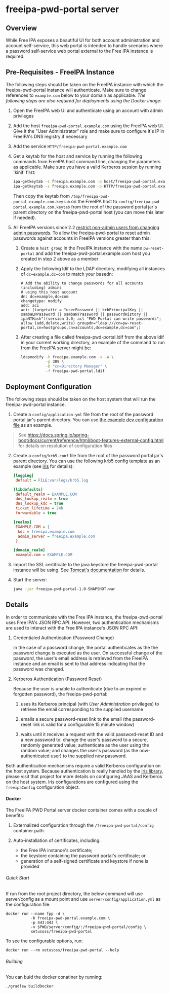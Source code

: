 # freeipa-pwd-portal server

## Overview

While Free IPA exposes a beautiful UI for both account administration 
and account self-service, this web portal is intended to handle scenarios 
where a password self-service web portal external to the Free IPA 
instance is required.

## <a name="prerequisites"></a>Pre-Requisites - FreeIPA Instance

The following steps should be taken on the FreeIPA instance with which 
the freeipa-pwd-portal instance will authenticate. Make sure to change 
references to `example.com` below to your domain as applicable. _The 
following steps are also required for deployments using the Docker image_:

1. Open the FreeIPA web UI and authenticate using an account with 
   admin privileges
2. Add the host `freeipa-pwd-portal.example.com` using the FreeIPA 
   web UI. Give it the "User Administrator" role and make sure to 
   configure it's IP in FreeIPA's DNS registry if necessary
3. Add the service `HTTP/freeipa-pwd-portal.example.com`
4. Get a keytab for the host and service by running the following 
   commands from FreeIPA host command line, changing the parameters as 
   applicable. Make sure you have a valid Kerberos session by running 
   'kinit' first:

   ```bash
   ipa-getkeytab -s freeipa.example.com -p host/freeipa-pwd-portal.example.com -k /tmp/freeipa-pwd-portal.example.com.keytab
   ipa-getkeytab -s freeipa.example.com -p HTTP/freeipa-pwd-portal.example.com -k /tmp/freeipa-pwd-portal.example.com.keytab
   ```
   Then copy the keytab from `/tmp/freeipa-pwd-portal.example.com.keytab` 
   on the FreeIPA host to `config/freeipa-pwd-portal.example.com.keytab` 
   from the root of the password portal jar's parent directory on the 
   freeipa-pwd-portal host (you can move this later if needed).
  
5. All FreeIPA versions since 2.2 [restrict non-admin users from 
   changing admin passwords](https://fedorahosted.org/freeipa/ticket/2271). 
   To allow the freeipa-pwd-portal to reset admin passwords against 
   accounts in FreeIPA versions greater than this:

   1. Create a `host group` in the FreeIPA instance with the name 
      `pw-reset-portal` and add the freeipa-pwd-portal.example.com host 
      you created in step 2 above as a member
   2. Apply the following ldif to the LDAP directory, modifying all 
      instances of `dc=example,dc=com` to match your basedn:
    
      ```
      # Add the ability to change passwords for all accounts (including) admins
      # using this host account
      dn: dc=example,dc=com
      changetype: modify
      add: aci
      aci: (targetattr = "userPassword || krbPrincipalKey || sambaLMPassword || sambaNTPassword || passwordHistory || ipaNTHash")(version 3.0; acl "PWD Portal can write passwords"; allow (add,delete,write) groupdn="ldap:///cn=pw-reset-portal,cn=hostgroups,cn=accounts,dc=example,dc=com";)
      ```
    
   3. After creating a file called freeipa-pwd-portal.ldif from the above 
      ldif in your current working directory, an example of the command to 
      run from the FreeIPA server might be:
    
      ```bash
      ldapmodify -h freeipa.example.com -x -W \
                 -p 389 \
                 -D "cn=Directory Manager" \
                 -f freeipa-pwd-portal.ldif
      ```

## Deployment Configuration

The following steps should be taken on the host system that will run 
the freeipa-pwd-portal instance. 

1. Create a `config/application.yml` file from the root of the password 
   portal jar's parent directory. You can use [the example dev 
   configuration file](config/application-dev.example.yml) as an example.

  > See https://docs.spring.io/spring-boot/docs/current/reference/html/boot-features-external-config.html
  for details on resolution of configuration files 

2. Create a `config/krb5.conf` file from the root of the password portal
   jar's parent directory. You can use the following krb5 config 
   template as an example (see [iris](https://github.com/xetus-oss/iris) 
   for details):

   ```ini
   [logging]
    default = FILE:var/logs/krb5.log
   
   [libdefaults]
    default_realm = EXAMPLE.COM
    dns_lookup_realm = true
    dns_lookup_kdc = true
    ticket_lifetime = 24h
    forwardable = true
   
   [realms]
    EXAMPLE.COM = {
     kdc = freeipa.example.com
     admin_server = freeipa.example.com
    }
   
   [domain_realm]
    example.com = EXAMPLE.COM
   ```

3. Import the SSL certificate to the java keystore the freeipa-pwd-portal 
   instance will be using. See [Tomcat's documentation](https://tomcat.apache.org/tomcat-6.0-doc/ssl-howto.html) 
   for details.

4. Start the server:

   ```bash
   java -jar freeipa-pwd-portal-1.0-SNAPSHOT.war
   ```

## Details

In order to communicate with the Free IPA instance, the freeipa-pwd-portal 
uses Free IPA's JSON RPC API. However, two authentication mechanisms are 
used to interact with the Free IPA instance's JSON RPC API: 

1. Credentialed Authentication (Password Change)

   In the case of a password change, the portal authenticates as the the 
   password change is executed as the user. On successful change of the 
   password, the user's email address is retrieved from the FreeIPA 
   instance  and an email is sent to that address indicating that the 
   password was changed.
  
2. Kerberos Authentication (Password Reset)

   Because the user is unable to authenticate (due to an expired or 
   forgotten password), the freeipa-pwd-portal:
  
   1. uses its Kerberos principal (with _User Administration_ 
      privileges) to retrieve the email corresponding to the supplied 
      username
      
   2. emails a secure password-reset link to the email (the password-
      reset link is valid for a configurable 15 minute window)
      
   3. waits until it receives a request with the valid password-reset ID 
      and a new password to: change the user's password to a secure, 
      randomly generated value; authenticate as the user using the random 
      value; and changes the user's password (as the now-authenticated user) 
      to the supplied new password.

Both authentication mechanisms require a valid Kerberos configuration on 
the host system. Because authentication is really handled by the [iris 
library](https://github.com/xetus-oss/iris), please visit that project 
for more details on configuring JAAS and Kerberos on the host system. 
Iris configurations are configured using the `freeipaConfig` 
configuration object.

#### Docker

The FreeIPA PWD Portal server docker container comes with a couple of 
benefits:
 
1. Externalized configuration through the `/freeipa-pwd-portal/config` 
   container path.
   
2. Auto-installation of certificates, including:
   * the Free IPA instance's certificate;
   * the keystore containing the password portal's certificate; or
   * generation of a self-signed certificate and keystore if none is provided


###### Quick Start

If run from the root project directory, the below command will use 
server/config as a mount point and use `server/config/application.yml`
as the configuration file:

```
docker run --name fpp -d \
           -h freeipa-pwd-portal.example.com \
           -p 443:443 \
           -v $PWD/server/config/:/freeipa-pwd-portal/config \
           xetusoss/freeipa-pwd-portal
```

To see the configurable options, run:

```
docker run --rm xetusoss/freeipa-pwd-portal --help
```

###### Building

You can buid the docker conatiner by running:

```
./gradlew buildDocker
```